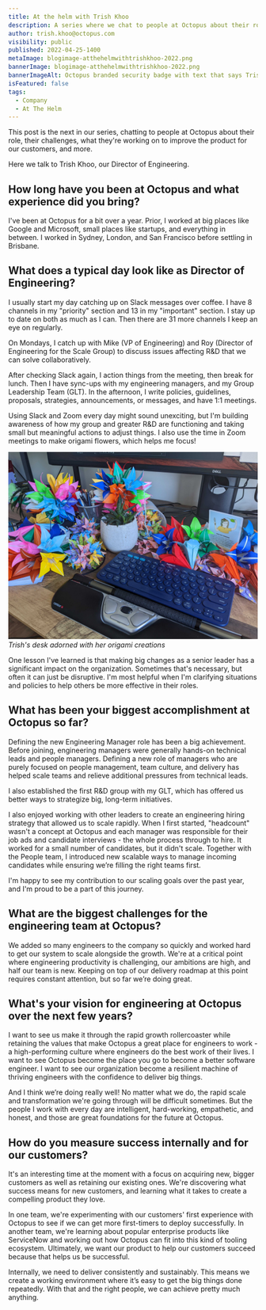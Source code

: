 ```yaml
---
title: At the helm with Trish Khoo
description: A series where we chat to people at Octopus about their role, what they're working on to improve the product, and more. Hear from Trish Khoo, our Director of Engineering
author: trish.khoo@octopus.com
visibility: public
published: 2022-04-25-1400
metaImage: blogimage-atthehelmwithtrishkhoo-2022.png
bannerImage: blogimage-atthehelmwithtrishkhoo-2022.png
bannerImageAlt: Octopus branded security badge with text that says Trish Khoo Director of Engineering, above the silhouette of a woman. 
isFeatured: false
tags: 
  - Company
  - At The Helm
---
```


This post is the next in our series, chatting to people at Octopus about their role, their challenges, what they're working on to improve the product for our customers, and more.

Here we talk to Trish Khoo, our Director of Engineering.

## How long have you been at Octopus and what experience did you bring?

I've been at Octopus for a bit over a year. Prior, I worked at big places like Google and Microsoft, small places like startups, and everything in between. I worked in Sydney, London, and San Francisco before settling in Brisbane. 

## What does a typical day look like as Director of Engineering?

I usually start my day catching up on Slack messages over coffee. I have 8 channels in my "priority" section and 13 in my "important" section. I stay up to date on both as much as I can. Then there are 31 more channels I keep an eye on regularly. 

On Mondays, I catch up with Mike (VP of Engineering) and Roy (Director of Engineering for the Scale Group) to discuss issues affecting R&D that we can solve collaboratively. 

After checking Slack again, I action things from the meeting, then break for lunch. Then I have sync-ups with my engineering managers, and my Group Leadership Team (GLT). In the afternoon, I write policies, guidelines, proposals, strategies, announcements, or messages, and have 1:1 meetings.

Using Slack and Zoom every day might sound unexciting, but I'm building awareness of how my group and greater R&D are functioning and taking small but meaningful actions to adjust things. I also use the time in Zoom meetings to make origami flowers, which helps me focus!

![Photo of Trish's desk showing a keyboard surrounded by colorful origami flowers](trish-origami.jpg "width=500")*Trish's desk adorned with her origami creations*

One lesson I've learned is that making big changes as a senior leader has a significant impact on the organization. Sometimes that's necessary, but often it can just be disruptive. I'm most helpful when I'm clarifying situations and policies to help others be more effective in their roles.

## What has been your biggest accomplishment at Octopus so far?

Defining the new Engineering Manager role has been a big achievement. Before joining, engineering managers were generally hands-on technical leads and people managers. Defining a new role of managers who are purely focused on people management, team culture, and delivery has helped scale teams and relieve additional pressures from technical leads. 

I also established the first R&D group with my GLT, which has offered us better ways to strategize big, long-term initiatives. 

I also enjoyed working with other leaders to create an engineering hiring strategy that allowed us to scale rapidly. When I first started, "headcount" wasn't a concept at Octopus and each manager was responsible for their job ads and candidate interviews - the whole process through to hire. It worked for a small number of candidates, but it didn't scale. Together with the People team, I introduced new scalable ways to manage incoming candidates while ensuring we’re filling the right teams first.

I'm happy to see my contribution to our scaling goals over the past year, and I'm proud to be a part of this journey. 

## What are the biggest challenges for the engineering team at Octopus?

We added so many engineers to the company so quickly and worked hard to get our system to scale alongside the growth. We're at a critical point where engineering productivity is challenging, our ambitions are high, and half our team is new. Keeping on top of our delivery roadmap at this point requires constant attention, but so far we’re doing great. 

## What's your vision for engineering at Octopus over the next few years?

I want to see us make it through the rapid growth rollercoaster while retaining the values that make Octopus a great place for engineers to work - a high-performing culture where engineers do the best work of their lives. I want to see Octopus become the place you go to become a better software engineer. I want to see our organization become a resilient machine of thriving engineers with the confidence to deliver big things.

And I think we’re doing really well! No matter what we do, the rapid scale and transformation we're going through will be difficult sometimes. But the people I work with every day are intelligent, hard-working, empathetic, and honest, and those are great foundations for the future at Octopus.

## How do you measure success internally and for our customers?

It's an interesting time at the moment with a focus on acquiring new, bigger customers as well as retaining our existing ones. We're discovering what success means for new customers, and learning what it takes to create a compelling product they love. 

In one team, we're experimenting with our customers' first experience with Octopus to see if we can get more first-timers to deploy successfully. In another team, we're learning about popular enterprise products like ServiceNow and working out how Octopus can fit into this kind of tooling ecosystem. Ultimately, we want our product to help our customers succeed because that helps us be successful.

Internally, we need to deliver consistently and sustainably. This means we create a working environment where it’s easy to get the big things done repeatedly. With that and the right people, we can achieve pretty much anything.
